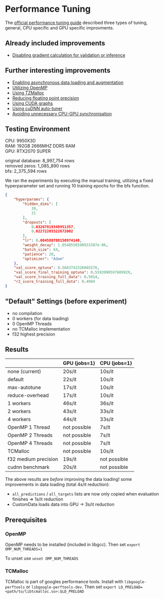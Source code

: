 # Performance Tuning

The [official performance tuning guide](https://docs.pytorch.org/tutorials/recipes/recipes/tuning_guide.html) described three types of tuning, general, CPU specific and GPU specific improvments.

## Already included improvements

- [Disabling gradient calculation for validation or inference](https://docs.pytorch.org/tutorials/recipes/recipes/tuning_guide.html#disable-gradient-calculation-for-validation-or-inference)

## Further interesting improvements

- [Enabling asynchronous data loading and augmentation](https://docs.pytorch.org/tutorials/recipes/recipes/tuning_guide.html#enable-asynchronous-data-loading-and-augmentation)
- [Utilizing OpenMP](https://docs.pytorch.org/tutorials/recipes/recipes/tuning_guide.html#utilize-openmp)
- [Using TZMalloc](https://docs.pytorch.org/tutorials/recipes/recipes/tuning_guide.html#utilize-openmp)
- [Reducing floating point precision](https://docs.pytorch.org/tutorials/recipes/recipes/tuning_guide.html#enable-tensor-cores)
- [Using CUDA graphs](https://docs.pytorch.org/tutorials/recipes/recipes/tuning_guide.html#use-cuda-graphs)
- [Using cuDNN auto-tuner](https://docs.pytorch.org/tutorials/recipes/recipes/tuning_guide.html#use-cuda-graphs)
- [Avoiding unnecessary CPU-GPU synchronisation](https://docs.pytorch.org/tutorials/recipes/recipes/tuning_guide.html#avoid-unnecessary-cpu-gpu-synchronization)

## Testing Environment

CPU: 9950X3D \
RAM: 192GB 2666MHZ DDR5 RAM \
GPU: RTX2070 SUPER

original database: 8_997_754 rows \
removed zeros: 1_085_890 rows \
bfs: 2_375_594 rows

We ran the experiments by executing the manual training, utilizing a fixed hyperparameter set and running 10 training epochs for the bfs function.

```json
{
    "hyperparams": {
        "hidden_dims": [
            39,
            21
        ],
        "dropouts": [
            0.03267819348951357,
            0.02272203322672002
        ],
        "lr": 0.004580708150974148,
        "weight_decay": 1.0540556598931587e-06,
        "batch_size": 64,
        "patience": 20,
        "optimizer": "Adam"
    },
    "val_score_optuna": 0.5603743326065578,
    "val_score_final_training_optuna": 0.5593990597609929,
    "val_score_training_full_data": 0.5014,
    "r2_score_training_full_data": 0.4984
}
```

## "Default" Settings (before experiment)

- no compilation
- 0 workers (for data loading)
- 0 OpenMP Threads
- no TCMalloc implementation
- f32 highest precision

## Results

|                  | GPU (jobs=1)  | CPU (jobs=1)  |
|------------------|---------------|---------------|
| none (current)   | 20s/it        | 10s/it        |
| default          | 22s/it        | 10s/it        |
| max-autotune     | 17s/it        | 10s/it        |
| reduce-overhead  | 17s/it        | 10s/it        |
| 1 workers        | 46s/it        | 36s/it        |
| 2 workers        | 43s/it        | 33s/it        |
| 4 workers        | 44s/it        | 33s/it        |
| OpenMP 1 Thread  | not possible  | 7s/it         |
| OpenMP 2 Threads | not possible  | 7s/it         |
| OpenMP 4 Threads | not possible  | 7s/it         |
| TCMalloc         | not possible  | 10s/it        |
| f32 medium precision | 19s/it    | not possible  |
| cudnn benchmark  | 20s/it        | not possible  |

The above results are *before* improving the data loading!
some improvements in data loading (total 4s/it reduction):

- `all_predictions` / `all_targets` lists are now only copied when evaluation finishes => 1s/it reduction
- CustomData loads data into GPU -> 3s/it reduction


## Prerequisites

### OpenMP

OpenMP needs to be installed (included in libgcc). Then set `export OMP_NUM_THREADS=1`

To unset use `unset OMP_NUM_THREADS`

### TCMalloc

TCMalloc is part of googles performance tools. Install with `libgoogle-perftools` or `libgoogle-perftools-dev`.
Then set `export LD_PRELOAD=<path/to/libtcmalloc.so>:$LD_PRELOAD`